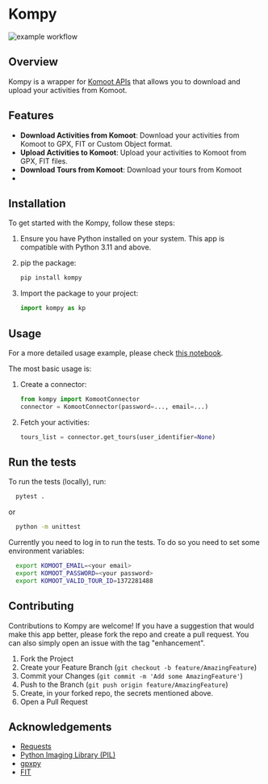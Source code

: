 # Kompy

![example workflow](https://github.com/tsadoq/kompy/actions/workflows/python-app.yml/badge.svg)

## Overview

Kompy is a wrapper for [Komoot APIs](https://static.komoot.de/doc/external-api/v007/index.html) that allows you to
download and upload your activities from Komoot.

## Features

- **Download Activities from Komoot**: Download your activities from Komoot to GPX, FIT or Custom Object format.
- **Upload Activities to Komoot**: Upload your activities to Komoot from GPX, FIT files.
- **Download Tours from Komoot**: Download your tours from Komoot
-

## Installation

To get started with the Kompy, follow these steps:

1. Ensure you have Python installed on your system. This app is compatible with Python 3.11 and above.

2. pip the package:

    ```bash
    pip install kompy
    ```
3. Import the package to your project:
    ```python
   import kompy as kp
    ```

## Usage

For a more detailed usage example, please
check [this notebook](https://github.com/Tsadoq/kompy/blob/main/examples/run_kompy.ipynb).

The most basic usage is:

1. Create a connector:
    ```python
   from kompy import KomootConnector
   connector = KomootConnector(password=..., email=...)
    ```
2. Fetch your activities:
    ```python
   tours_list = connector.get_tours(user_identifier=None)
    ```

## Run the tests

To run the tests (locally), run:

```bash
  pytest .
```

or
```bash
  python -m unittest
```
Currently you need to log in to run the tests. To do so you need to set some environment variables:

```bash
  export KOMOOT_EMAIL=<your email>
  export KOMOOT_PASSWORD=<your password>
  export KOMOOT_VALID_TOUR_ID=1372281488
```

## Contributing

Contributions to Kompy are welcome! If you have a suggestion that would make this app better, please fork the repo
and create a pull request. You can also simply open an issue with the tag "enhancement".

1. Fork the Project
2. Create your Feature Branch (`git checkout -b feature/AmazingFeature`)
3. Commit your Changes (`git commit -m 'Add some AmazingFeature'`)
4. Push to the Branch (`git push origin feature/AmazingFeature`)
5. Create, in your forked repo, the secrets mentioned above.
6. Open a Pull Request

## Acknowledgements

- [Requests](https://docs.python-requests.org/en/latest/)
- [Python Imaging Library (PIL)](https://python-pillow.org/)
- [gpxpy](https://github.com/tkrajina/gpxpy)
- [FIT](https://pypi.org/project/fit-tool/)
